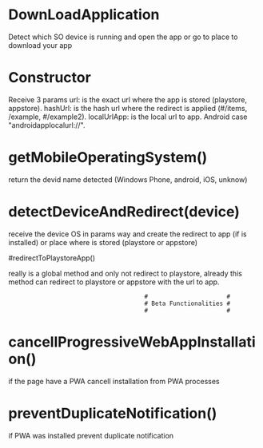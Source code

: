# DownLoadApplication

Detect which SO device is running and open the app or go to place to download your app



# Constructor

Receive 3 params
url: is the exact url where the app is stored (playstore, appstore).
hashUrl: is the hash url where the redirect is applied (#/items, /example, #/example2).
localUrlApp: is the local url to app. Android case "androidapplocalurl://".



# getMobileOperatingSystem()

return the devid name detected (Windows Phone, android, iOS, unknow)



# detectDeviceAndRedirect(device)

receive the device OS in params way and create the redirect to app (if is installed) or place where is stored (playstore or appstore)



#redirectToPlaystoreApp()

really is a global method and only not redirect to playstore, already this method can redirect to playstore or
appstore with the url to app.



                                          #                      #
                                          # Beta Functionalities #
                                          #                      #



# cancellProgressiveWebAppInstallation()

if the page have a PWA cancell installation from PWA processes



# preventDuplicateNotification()

if PWA was installed prevent duplicate notification

